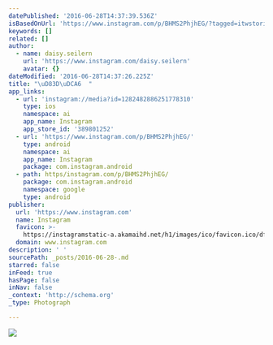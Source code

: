```yaml
---
datePublished: '2016-06-28T14:37:39.536Z'
isBasedOnUrl: 'https://www.instagram.com/p/BHMS2PhjhEG/?tagged=itwstories'
keywords: []
related: []
author:
  - name: daisy.seilern
    url: 'https://www.instagram.com/daisy.seilern'
    avatar: {}
dateModified: '2016-06-28T14:37:26.225Z'
title: "\uD83D\uDCA6  "
app_links:
  - url: 'instagram://media?id=1282482886251778310'
    type: ios
    namespace: ai
    app_name: Instagram
    app_store_id: '389801252'
  - url: 'https://www.instagram.com/p/BHMS2PhjhEG/'
    type: android
    namespace: ai
    app_name: Instagram
    package: com.instagram.android
  - path: https/instagram.com/p/BHMS2PhjhEG/
    package: com.instagram.android
    namespace: google
    type: android
publisher:
  url: 'https://www.instagram.com'
  name: Instagram
  favicon: >-
    https://instagramstatic-a.akamaihd.net/h1/images/ico/favicon.ico/dfa85bb1fd63.ico
  domain: www.instagram.com
description: ' '
sourcePath: _posts/2016-06-28-.md
starred: false
inFeed: true
hasPage: false
inNav: false
_context: 'http://schema.org'
_type: Photograph

---
```

![   ](https://scontent.cdninstagram.com/t51.2885-15/s640x640/sh0.08/e35/13573427_1050756005002443_1874565433_n.jpg?ig_cache_key=MTI4MjQ4Mjg4NjI1MTc3ODMxMA%3D%3D.2)